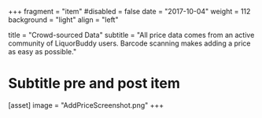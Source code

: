 +++
fragment = "item"
#disabled = false
date = "2017-10-04"
weight = 112
background = "light"
align = "left"

title = "Crowd-sourced Data"
subtitle = "All price data comes from an active community of LiquorBuddy users. Barcode scanning makes adding a price as easy as possible."

# Subtitle pre and post item

[asset]
  image = "AddPriceScreenshot.png"
+++